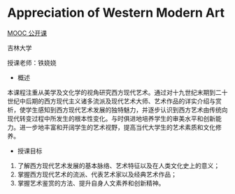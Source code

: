 ﻿# Appreciation of Western Modern Art


[MOOC 公开课](http://www.icourse163.org/course/JLU-1002082013)

吉林大学 

授课老师：铁娆娆

- 概述

本课程注重从美学及文化学的视角研究西方现代艺术。通过对十九世纪末期到二十世纪中后期的西方现代主义诸多流派及现代艺术大师、艺术作品的详实介绍与赏析，使学生感知到西方现代艺术发展的独特魅力，并逐步认识到西方艺术由传统向现代转变过程中所发生的根本性变化。与时俱进地培养学生的审美水平和创新能力。进一步地丰富和开阔学生的艺术视野，提高当代大学生的艺术素质和文化修养。

- 授课目标

1. 了解西方现代艺术发展的基本脉络、艺术特征以及在人类文化史上的意义；
2. 掌握西方现代艺术的流派、代表艺术家以及经典艺术作品；
3. 掌握艺术鉴赏的方法、提升自身人文素养和创新精神。